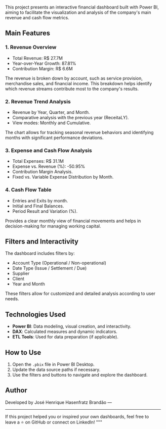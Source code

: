 This project presents an interactive financial dashboard built with Power BI, aiming to facilitate the visualization and analysis of the company's main revenue and cash flow metrics.

## Main Features

### 1. **Revenue Overview**
- Total Revenue: R$ 27.7M
- Year-over-Year Growth: 87.81%
- Contribution Margin: R$ 6.6M

The revenue is broken down by account, such as service provision, merchandise sales, and financial income. This breakdown helps identify which revenue streams contribute most to the company's results.

### 2. **Revenue Trend Analysis**
- Revenue by Year, Quarter, and Month.
- Comparative analysis with the previous year (ReceitaLY).
- View modes: Monthly and Cumulative.

The chart allows for tracking seasonal revenue behaviors and identifying months with significant performance deviations.

### 3. **Expense and Cash Flow Analysis**
- Total Expenses: R$ 31.1M
- Expense vs. Revenue (%): -50.95%
- Contribution Margin Analysis.
- Fixed vs. Variable Expense Distribution by Month.

### 4. **Cash Flow Table**
- Entries and Exits by month.
- Initial and Final Balances.
- Period Result and Variation (%).

Provides a clear monthly view of financial movements and helps in decision-making for managing working capital.

## Filters and Interactivity

The dashboard includes filters by:
- Account Type (Operational / Non-operational)
- Date Type (Issue / Settlement / Due)
- Supplier
- Client
- Year and Month

These filters allow for customized and detailed analysis according to user needs.

## Technologies Used

- **Power BI**: Data modeling, visual creation, and interactivity.
- **DAX**: Calculated measures and dynamic indicators.
- **ETL Tools**: Used for data preparation (if applicable).

## How to Use

1. Open the `.pbix` file in Power BI Desktop.
2. Update the data source paths if necessary.
3. Use the filters and buttons to navigate and explore the dashboard.

## Author

Developed by José Henrique Hasenfratz Brandão —

---

If this project helped you or inspired your own dashboards, feel free to leave a ⭐ on GitHub or connect on LinkedIn!
"""
